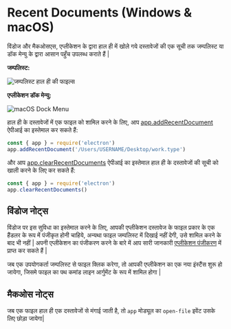 # Recent Documents (Windows & macOS)

विंडोज और मैकओसएस, एप्लीकेशन के द्वारा हाल ही में खोले गये दस्तावेजों की एक सूची तक जम्पलिस्ट या डॉक मेन्यु के द्वारा आसान पहुँच उपलब्ध कराते हैं |

**जम्पलिस्ट:**

![जम्पलिस्ट हाल ही की फाइल्स](https://cloud.githubusercontent.com/assets/2289/23446924/11a27b98-fdfc-11e6-8485-cc3b1e86b80a.png)

**एप्लीकेशन डॉक मेन्यु:**

![macOS Dock Menu](https://cloud.githubusercontent.com/assets/639601/5069610/2aa80758-6e97-11e4-8cfb-c1a414a10774.png)

हाल ही के दस्तावेजों में एक फाइल को शामिल करने के लिए, आप [app.addRecentDocument](../api/app.md#appaddrecentdocumentpath-macos-windows) ऐपीआई का इस्तेमाल कर सकते हैं:

```javascript
const { app } = require('electron')
app.addRecentDocument('/Users/USERNAME/Desktop/work.type')
```

और आप [app.clearRecentDocuments](../api/app.md#appclearrecentdocuments-macos-windows) ऐपीआई का इस्तेमाल हाल ही के दस्तावेजों की सूची को खाली करने के लिए कर सकते हैं:

```javascript
const { app } = require('electron')
app.clearRecentDocuments()
```

## विंडोज नोट्स

विंडोज पर इस सुविधा का इस्तेमाल करने के लिए, आपकी एप्लीकेशन दस्तावेज के फाइल प्रकार के एक हैंडलर के रूप में पंजीकृत होनी चाहिये, अन्यथा फाइल जम्पलिस्ट में दिखाई नहीं देगी, उसे शामिल करने के बाद भी नहीं | अपनी एप्लीकेशन का पंजीकरण करने के बारे में आप सारी जानकारी [एप्लीकेशन पंजीकरण](https://msdn.microsoft.com/en-us/library/cc144104(VS.85).aspx) में प्राप्त कर सकते हैं |

जब एक उपयोगकर्ता जम्पलिस्ट से फाइल क्लिक करेगा, तो आपकी एप्लीकेशन का एक नया इंस्टैंस शुरू हो जायेगा, जिसमे फाइल का पथ कमांड लाइन आर्गुमेंट के रूप में शामिल होगा |

## मैकओस नोट्स

जब एक फाइल हाल ही एक दस्तावेजों से मंगाई जाती है, तो `app` मोड्यूल का `open-file` इवेंट उसके लिए छोड़ा जायेगा|